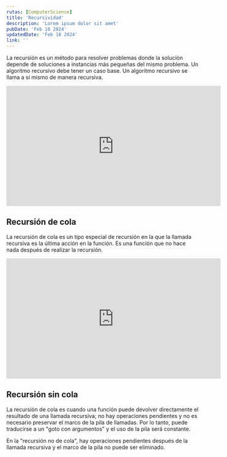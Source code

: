 ```yaml
---
rutas: [ComputerScience]
title: 'Recursividad'
description: 'Lorem ipsum dolor sit amet'
pubDate: 'Feb 18 2024'
updatedDate: 'Feb 18 2024'
link: ''
---
```


La recursión es un método para resolver problemas donde la solución depende de soluciones a instancias más pequeñas del mismo problema. Un algoritmo recursivo debe tener un caso base. Un algoritmo recursivo se llama a sí mismo de manera recursiva.

<iframe width="560" height="315" src="https://www.youtube.com/embed/yX5kR63Dpdw?si=pBtY8rww27iaxd_a" title="YouTube video player" frameborder="0" allow="accelerometer; autoplay; clipboard-write; encrypted-media; gyroscope; picture-in-picture; web-share" allowfullscreen></iframe>

## Recursión de cola

La recursión de cola es un tipo especial de recursión en la que la llamada recursiva es la última acción en la función. Es una función que no hace nada después de realizar la recursión.

<iframe width="560" height="315" src="https://www.youtube.com/embed/SIgfSYyWVjo?si=hSl9WLwh-wa_q7y-" title="YouTube video player" frameborder="0" allow="accelerometer; autoplay; clipboard-write; encrypted-media; gyroscope; picture-in-picture; web-share" allowfullscreen></iframe>

## Recursión sin cola

La recursión de cola es cuando una función puede devolver directamente el resultado de una llamada recursiva; no hay operaciones pendientes y no es necesario preservar el marco de la pila de llamadas. Por lo tanto, puede traducirse a un "goto con argumentos" y el uso de la pila será constante.

En la "recursión no de cola", hay operaciones pendientes después de la llamada recursiva y el marco de la pila no puede ser eliminado.